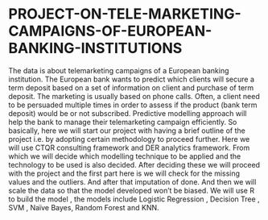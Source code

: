 # PROJECT-ON-TELE-MARKETING-CAMPAIGNS-OF-EUROPEAN-BANKING-INSTITUTIONS
The data is about telemarketing campaigns of a European banking institution.  The European bank wants to predict which clients will secure a term deposit based on a set of information on client and purchase of term deposit. The marketing is usually based on phone calls. Often, a client need to be persuaded multiple times in order to assess if the product (bank term deposit) would be or not subscribed. Predictive modelling approach will help the bank to manage their telemarketing campaign efficiently.  So basically, here we will start our project with having a brief outline of the project i.e. by adopting certain methodology to proceed further. Here we will use CTQR consulting framework and DER analytics framework. From which we will decide which modelling technique to be applied and the technology to be used is also decided. After deciding these we will proceed with the project and the first part here is we will check for the missing values and the outliers. And after that imputation of done. And then we will scale the data so that the model developed won’t be biased. We will use R to build the model , the models include Logistic Regression , Decision Tree , SVM , Naïve Bayes, Random Forest and KNN. 
